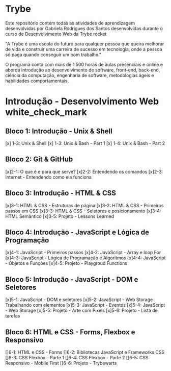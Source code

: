 # Trybe
Este repositório contém todas as atividades de aprendizagem desenvolvidas por Gabriela Rodrigues dos Santos desenvolvidas durante o curso de Desenvolvimento Web da Trybe rocket

"A Trybe é uma escola do futuro para qualquer pessoa que queira melhorar de vida e construir uma carreira de sucesso em tecnologia, onde a pessoa só paga quando conseguir um bom trabalho."

O programa conta com mais de 1.500 horas de aulas presenciais e online e aborda introdução ao desenvolvimento de software, front-end, back-end, ciência da computação, engenharia de software, metodologias ágeis e habilidades comportamentais.

# Introdução - Desenvolvimento Web white_check_mark
## Bloco 1: Introdução - Unix & Shell
[x] 1-3: Unix & Shell
[x] 1-3: Unix & Bash - Part 1
[x] 1-4: Unix & Bash - Part 2
## Bloco 2: Git & GitHub
[x]2-1: O que é e para que serve?
[x]2-2: Entendendo os comandos
[x]2-3: Internet - Entendendo como ela funciona
## Bloco 3: Introdução - HTML & CSS
[x]3-1: HTML & CSS - Estruturas de página
[x]3-2: HTML & CSS - Primeiros passos em CSS
[x]3-3: HTML & CSS - Seletores e posicionamento
[x]3-4: HTML Semântico
[x]3-5: Projeto - Lessons Learned
## Bloco 4: Introdução - JavaScript e Lógica de Programação
[x]4-1: JavaScript - Primeiros passos
[x]4-2: JavaScript - Array e loop For
[x]4-3: JavaScript - Lógica de Programação e Algoritmos
[x]4-4: JavaScript - Objetos e Funções
[x]4-5: Projeto - Playgroud Functions
## Bloco 5: Introdução - JavaScript - DOM e Seletores
[x]5-1: JavaScript - DOM e seletores
[x]5-2: JavaScript - Web Storage Trabalhando com elementos
[x]5-3: JavaScript - Eventos
[x]5-4: JavaScript - Web Storage
[x]5-5: Projeto - Arte com Pixels
[x]5-6: Projeto - Lista de tarefas
## Bloco 6: HTML e CSS - Forms, Flexbox e Responsivo
[]6-1: HTML e CSS - Forms
[]6-2: Bibliotecas JavaScript e Frameworks CSS
[]6-3: CSS Flexbox - Parte 1 
[]6-4: CSS Flexbox - Parte 2
[]6-5: CSS Responsivo - Mobile First
[]6-6: Projeto - Trybewarts
